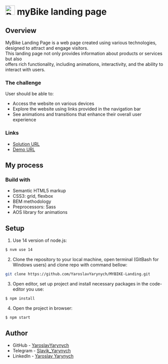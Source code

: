 # <img src="./src/images/icons/favicon.png" alt="Bicycle Icon" width="30" height="30"> myBike landing page

## Overview
MyBike Landing Page is a web page created using various technologies, designed to attract and engage visitors.<br>
This landing page not only provides information about products or services but also <br> offers rich functionality, including animations, interactivity, and the ability to interact with users.

### The challenge

User should be able to:
- Access the website on various devices
- Explore the website using links provided in the navigation bar
- See animations and transitions that enhance their overall user experience

### Links

- [Solution URL](https://github.com/YaroslavYarynych/MYBIKE-Landing-page)
- [Demo URL](https://yaroslavyarynych.github.io/MYBIKE-landing-page/)

## My process

### Build with
 - Semantic HTML5 markup
 - CSS3: grid, flexbox
 - BEM methodology
 - Preprocessors: Sass
 - AOS library for animations

## Setup

1. Use 14 version of node.js: <br>
```sh
$ nvm use 14
```

2. Clone the repository to your local machine, open terminal (GitBash for Windows users) and clone repo with command bellow:

```sh
git clone https://github.com/YaroslavYarynych/MYBIKE-Landing.git
```

3. Open editor, set up project and install necessary packages in the code-editor you use:
```sh
$ npm install
```

4. Open the project in browser:
```sh
$ npm start
```

## Author

- GitHub - [YaroslavYarynych](https://github.com/YaroslavYarynych)
- Telegram - [Slavik_Yarynych](https://t.me/Slavik_Yarynych)
- LinkedIn - [Yaroslav Yarynych](https://www.linkedin.com/in/yaroslav-yarynych-87856722a/)
